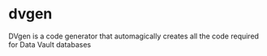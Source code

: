 # dvgen
DVgen is a code generator that automagically creates all the code required for Data Vault databases
